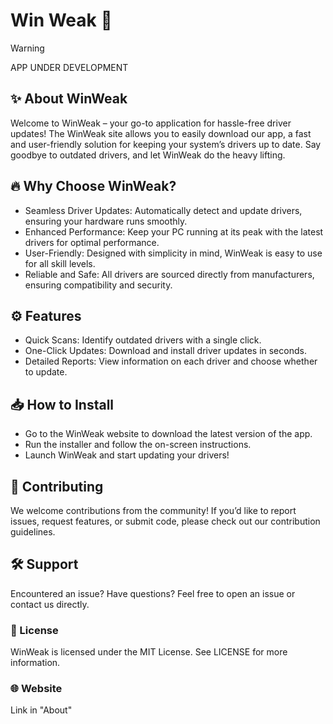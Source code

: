 # **Win Weak 🚀**
> [!WARNING]
> APP UNDER DEVELOPMENT

 ## ✨ About WinWeak
Welcome to WinWeak – your go-to application for hassle-free driver updates! The WinWeak site allows you to easily download our app, a fast and user-friendly solution for keeping your system’s drivers up to date. Say goodbye to outdated drivers, and let WinWeak do the heavy lifting.

## 🔥 Why Choose WinWeak?
* Seamless Driver Updates: Automatically detect and update drivers, ensuring your hardware runs smoothly.
* Enhanced Performance: Keep your PC running at its peak with the latest drivers for optimal performance.
* User-Friendly: Designed with simplicity in mind, WinWeak is easy to use for all skill levels.
* Reliable and Safe: All drivers are sourced directly from manufacturers, ensuring compatibility and security.

## ⚙️ Features
* Quick Scans: Identify outdated drivers with a single click.
* One-Click Updates: Download and install driver updates in seconds.
* Detailed Reports: View information on each driver and choose whether to update.

## 📥 How to Install
* Go to the WinWeak website to download the latest version of the app.
* Run the installer and follow the on-screen instructions.
* Launch WinWeak and start updating your drivers!

## 🤝 Contributing
We welcome contributions from the community! If you’d like to report issues, request features, or submit code, please check out our contribution guidelines.

## 🛠️ Support
Encountered an issue? Have questions? Feel free to open an issue or contact us directly.

### 📜 License
WinWeak is licensed under the MIT License. See LICENSE for more information.

### 🌐 Website
Link in "About"
